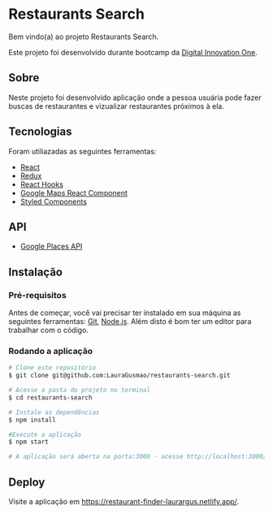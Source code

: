 # Restaurants Search

Bem vindo(a) ao projeto Restaurants Search.

Este projeto foi desenvolvido durante bootcamp da [Digital Innovation One](https://digitalinnovation.one/).

## Sobre

Neste projeto foi desenvolvido aplicação onde a pessoa usuária pode fazer buscas de restaurantes e vizualizar restaurantes próximos à ela.

## Tecnologias

Foram utiliazadas as seguintes ferramentas:

- [React](https://pt-br.reactjs.org/)
- [Redux](https://redux.js.org/)
- [React Hooks](https://reactjs.org/docs/hooks-intro.html)
- [Google Maps React Component](https://github.com/fullstackreact/google-maps-react)
- [Styled Components](https://styled-components.com/)

## API

- [Google Places API](https://developers.google.com/maps/documentation/javascript/places)

## Instalação

### Pré-requisitos

Antes de começar, você vai precisar ter instalado em sua máquina as seguintes ferramentas: [Git](https://git-scm.com/), [Node.js](https://nodejs.org/en/). Além disto é bom ter um editor para trabalhar com o código.

### Rodando a aplicação

```bash
# Clone este repositório
$ git clone git@github.com:LauraGusmao/restaurants-search.git

# Acesse a pasta do projeto no terminal
$ cd restaurants-search

# Instale as dependências
$ npm install

#Execute a aplicação
$ npm start

# A aplicação será aberta na porta:3000 - acesse http://localhost:3000/
```
## Deploy

Visite a aplicação em https://restaurant-finder-laurargus.netlify.app/.
